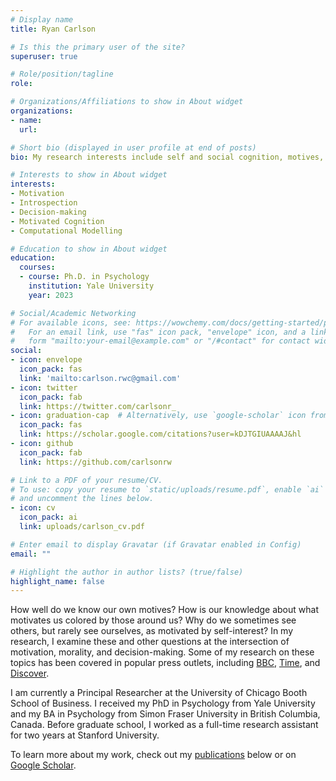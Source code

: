 ```yaml
---
# Display name
title: Ryan Carlson

# Is this the primary user of the site?
superuser: true

# Role/position/tagline
role: 

# Organizations/Affiliations to show in About widget
organizations:
- name: 
  url: 

# Short bio (displayed in user profile at end of posts)
bio: My research interests include self and social cognition, motives, and morality.

# Interests to show in About widget
interests:
- Motivation
- Introspection
- Decision-making
- Motivated Cognition
- Computational Modelling

# Education to show in About widget
education:
  courses:
  - course: Ph.D. in Psychology
    institution: Yale University
    year: 2023

# Social/Academic Networking
# For available icons, see: https://wowchemy.com/docs/getting-started/page-builder/#icons
#   For an email link, use "fas" icon pack, "envelope" icon, and a link in the
#   form "mailto:your-email@example.com" or "/#contact" for contact widget.
social:
- icon: envelope
  icon_pack: fas
  link: 'mailto:carlson.rwc@gmail.com'
- icon: twitter
  icon_pack: fab
  link: https://twitter.com/carlsonr_
- icon: graduation-cap  # Alternatively, use `google-scholar` icon from `ai` icon pack
  icon_pack: fas
  link: https://scholar.google.com/citations?user=kDJTGIUAAAAJ&hl
- icon: github
  icon_pack: fab
  link: https://github.com/carlsonrw

# Link to a PDF of your resume/CV.
# To use: copy your resume to `static/uploads/resume.pdf`, enable `ai` icons in `params.toml`, 
# and uncomment the lines below.
- icon: cv
  icon_pack: ai
  link: uploads/carlson_cv.pdf

# Enter email to display Gravatar (if Gravatar enabled in Config)
email: ""

# Highlight the author in author lists? (true/false)
highlight_name: false
---
```


How well do we know our own motives? How is our knowledge about what motivates us colored by those around us? Why do we sometimes see others, but rarely see ourselves, as motivated by self-interest? In my research, I examine these and other questions at the intersection of motivation, morality, and decision-making. Some of my research on these topics has been covered in popular press outlets, including [BBC](https://www.bbc.com/worklife/article/20211122-why-overly-kind-and-moral-people-can-rub-you-up-the-wrong-way), [Time](https://time.com/5859459/in-defense-of-virtue-signaling-2/), and [Discover](https://www.discovermagazine.com/mind/how-will-we-remember-the-coronavirus-pandemic). 

I am currently a Principal Researcher at the University of Chicago Booth School of Business. I received my PhD in Psychology from Yale University and my BA in Psychology from Simon Fraser University in British Columbia, Canada. Before graduate school, I worked as a full-time research assistant for two years at Stanford University. 

To learn more about my work, check out my [publications](#featured) below or on [Google Scholar](https://scholar.google.com/citations?user=kDJTGIUAAAAJ&hl=en&oi=ao).
